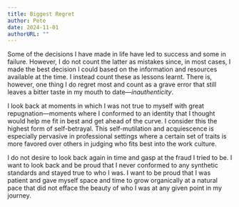 ```yaml
---
title: Biggest Regret
author: Pete
date: 2024-11-01
authorURL: ""
---
```

Some of the decisions I have made in life have led to success and some in failure. However, I do not count the latter as mistakes since, in most cases, I made the best decision I could based on the information and resources available at the time. I instead count these as lessons learnt. There is, however, one thing I do regret most and count as a grave error that still leaves a bitter taste in my mouth to date—*inauthenticity*.

I look back at moments in which I was not true to myself with great repugnation—moments where I conformed to an identity that I thought would help me fit in best and get ahead of the curve. I consider this the highest form of self-betrayal. This self-mutilation and acquiescence is especially pervasive in professional settings where a certain set of traits is more favored over others in judging who fits best into the work culture.

I do not desire to look back again in time and gasp at the fraud I tried to be. I want to look back and be proud that I never conformed to any synthetic standards and stayed true to who I was. I want to be proud that I was patient and gave myself space and time to grow organically at a natural pace that did not efface the beauty of who I was at any given point in my journey.
